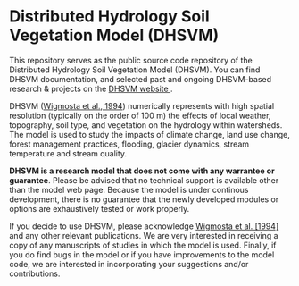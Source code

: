 <h1>Distributed Hydrology Soil Vegetation Model (DHSVM) </h1>

This repository serves as the public source code repository of the Distributed Hydrology Soil Vegetation Model (DHSVM). You can find DHSVM documentation, and selected past and ongoing DHSVM-based research & projects on the <a href="http://dhsvmdev.pnl.gov///">DHSVM website </a>.

DHSVM (<a href="http://onlinelibrary.wiley.com/doi/10.1029/94WR00436/abstract">Wigmosta et al., 1994</a>) numerically represents with high spatial resolution (typically on the order of 100 m) the effects of local weather, topography, soil type, and vegetation on the hydrology within watersheds. The model is used to study the impacts of climate change, land use change, forest management practices, flooding, glacier dynamics, stream temperature and stream quality.

<strong>DHSVM is a research model that does not come with any warrantee or guarantee</strong>. Please be advised that no technical support is available other than the model web page. Because the model is under continous development, there is no guarantee that the newly developed modules or options are exhaustively tested or work properly. 

If you decide to use DHSVM, please acknowledge <a href="http://onlinelibrary.wiley.com/doi/10.1029/94WR00436/abstract">Wigmosta et al. [1994]</a> and any other relevant publications. We are very interested in receiving a copy of any manuscripts of studies in which the model is used. Finally, if you do find bugs in the model or if you have improvements to the model code, we are interested in incorporating your suggestions and/or contributions. 
